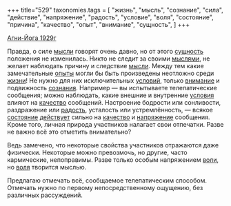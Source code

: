 +++
title="529"
taxonomies.tags = [
 "жизнь",
 "мысль",
 "сознание",
 "сила",
 "действие",
 "напряжение",
 "радость",
 "условие",
 "воля",
 "состояние",
 "причина",
 "качество",
 "опыт",
 "внимание",
 "сущность",
]
+++

[Агни-Йога 1929г](/agni/1929)

Правда, о силе [мысли](/tags/[мысль](/tags/мысль)) говорят очень давно, но от этого [сущность](/tags/сущность) положения не изменилась. Никто не следит за своими [мыслями](/tags/[мысль](/tags/мысль)), не желает наблюдать причину и следствие [мысли](/tags/[мысль](/tags/мысль)). Между тем какие замечательные [опыты](/tags/опыт) могли бы быть произведены неотложно среди [жизни](/tags/жизнь)! Не нужно для них исключительных [условий](/tags/условие), только [внимание](/tags/внимание) и подвижность [сознания](/tags/сознание). Например — вы испытываете телепатические сообщения; можно наблюдать, какие внешние и внутренние [условия](/tags/условие) влияют на [качество](/tags/качество) сообщений. Настроение бодрости или сонливости, раздражение или [радость](/tags/радость), усталость или устремлённость, — всякое [состояние](/tags/состояние) [действует](/tags/действие) сильно на [качество](/tags/качество) и [напряжение](/tags/напряжение) сообщения. Кроме того, личная природа участников налагает свои отпечатки. Разве не важно всё это отметить внимательно?   

Ведь замечено, что некоторые свойства участников отражаются даже физически. Некоторые можно превозмочь, но другие, часто кармические, непоправимы. Разве только особым напряжением [воли](/tags/[воля](/tags/воля)), но [воля](/tags/воля) творится мыслью.   

Предлагаю отмечать всё, сообщаемое телепатическим способом. Отмечать нужно по первому непосредственному ощущению, без различных рассуждений.